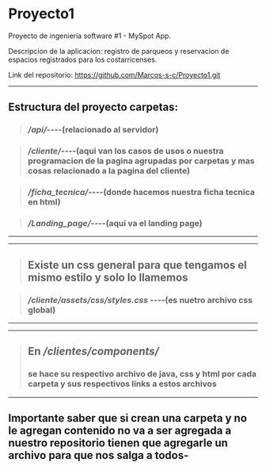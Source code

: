 # Proyecto1

Proyecto de ingeniería software #1 - MySpot App.

Descripcion de la aplicacion: registro de parqueos y reservacion de espacios registrados para los costarricenses.

Link del repositorio: https://github.com/Marcos-s-c/Proyecto1.git

-------------------------------------------------------------------------------------------------------------------------------------
## Estructura del proyecto carpetas:

>### */api/*----(relacionado al servidor)

>### */cliente/*----(aqui van los casos de usos o nuestra programacion de la pagina agrupadas por carpetas y mas cosas relacionado a la pagina del cliente)

>### */ficha_tecnica/*----(donde hacemos nuestra ficha tecnica en html)

>### */Landing_page/*----(aqui va el landing page)
-------------------------------------------------------------------------------------------------------------------------------------

-------------------------------------------------------------------------------------------------------------------------------------
> ## Existe un css general para que tengamos el mismo estilo y solo lo llamemos

> ### */cliente/assets/css/styles.css* ----(es nuetro archivo css global)
-------------------------------------------------------------------------------------------------------------------------------------
-------------------------------------------------------------------------------------------------------------------------------------
> ## En */clientes/components/* 
> ### se hace su respectivo archivo de java, css y html por cada carpeta y sus respectivos links a estos archivos
-------------------------------------------------------------------------------------------------------------------------------------


## Importante saber que si crean una carpeta y no le agregan contenido no va a ser agregada a nuestro repositorio tienen que agregarle un archivo para que nos salga a todos-
